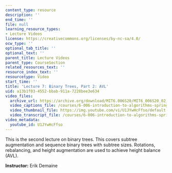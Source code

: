 ```yaml
---
content_type: resource
description: ''
end_time: ''
file: null
learning_resource_types:
- Lecture Videos
license: https://creativecommons.org/licenses/by-nc-sa/4.0/
ocw_type: ''
optional_tab_title: ''
optional_text: ''
parent_title: Lecture Videos
parent_type: CourseSection
related_resources_text: ''
resource_index_text: ''
resourcetype: Video
start_time: ''
title: 'Lecture 7: Binary Trees, Part 2: AVL'
uid: a13b1f03-4552-bbab-911a-7228bee3e634
video_files:
  archive_url: https://archive.org/download/MIT6.006S20/MIT6_006S20_02_27_Lecture_7_300k.mp4
  video_captions_file: /courses/6-006-introduction-to-algorithms-spring-2020/f46f688c7331563fb0c98275a7409522_U1JYwHcFfso.vtt
  video_thumbnail_file: https://img.youtube.com/vi/U1JYwHcFfso/default.jpg
  video_transcript_file: /courses/6-006-introduction-to-algorithms-spring-2020/48b4449c39e17e782cc72ca6c6353023_U1JYwHcFfso.pdf
video_metadata:
  youtube_id: U1JYwHcFfso
---
```


This is the second lecture on binary trees. This covers subtree augmentation and sequence binary trees with subtree sizes. Rotations, rebalancing, and height augmentation are used to achieve height balance (AVL).

**Instructor:** Erik Demaine

